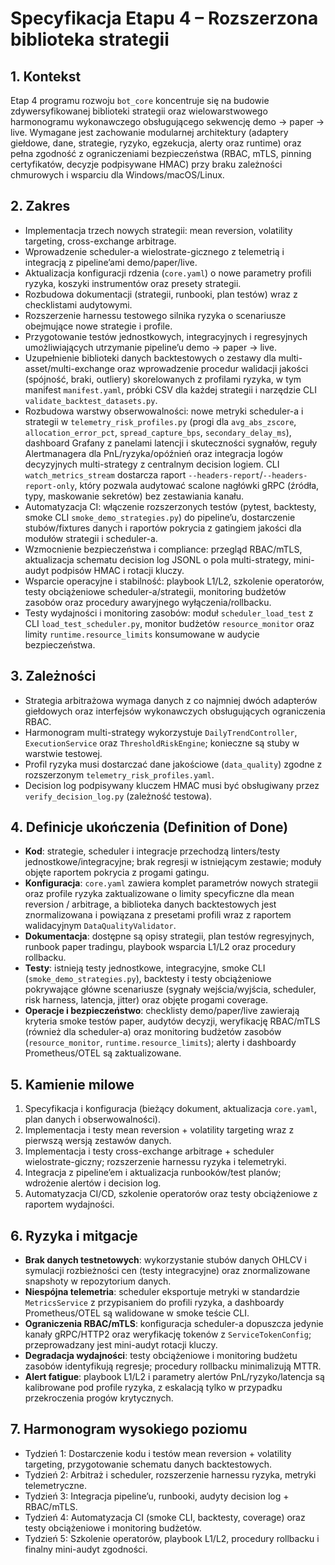 # Specyfikacja Etapu 4 – Rozszerzona biblioteka strategii

## 1. Kontekst
Etap 4 programu rozwoju `bot_core` koncentruje się na budowie zdywersyfikowanej biblioteki strategii oraz wielowarstwowego harmonogramu wykonawczego obsługującego sekwencję demo → paper → live. Wymagane jest zachowanie modularnej architektury (adaptery giełdowe, dane, strategie, ryzyko, egzekucja, alerty oraz runtime) oraz pełna zgodność z ograniczeniami bezpieczeństwa (RBAC, mTLS, pinning certyfikatów, decyzje podpisywane HMAC) przy braku zależności chmurowych i wsparciu dla Windows/macOS/Linux.

## 2. Zakres
- Implementacja trzech nowych strategii: mean reversion, volatility targeting, cross-exchange arbitrage.
- Wprowadzenie scheduler-a wielostrate-gicznego z telemetrią i integracją z pipeline’ami demo/paper/live.
- Aktualizacja konfiguracji rdzenia (`core.yaml`) o nowe parametry profili ryzyka, koszyki instrumentów oraz presety strategii.
- Rozbudowa dokumentacji (strategii, runbooki, plan testów) wraz z checklistami audytowymi.
- Rozszerzenie harnessu testowego silnika ryzyka o scenariusze obejmujące nowe strategie i profile.
- Przygotowanie testów jednostkowych, integracyjnych i regresyjnych umożliwiających utrzymanie pipeline’u demo → paper → live.
- Uzupełnienie biblioteki danych backtestowych o zestawy dla multi-asset/multi-exchange oraz wprowadzenie procedur walidacji jakości (spójność, braki, outliery) skorelowanych z profilami ryzyka, w tym manifest `manifest.yaml`, próbki CSV dla każdej strategii i narzędzie CLI `validate_backtest_datasets.py`.
- Rozbudowa warstwy obserwowalności: nowe metryki scheduler-a i strategii w `telemetry_risk_profiles.py` (progi dla `avg_abs_zscore`, `allocation_error_pct`, `spread_capture_bps`, `secondary_delay_ms`), dashboard Grafany z panelami latencji i skuteczności sygnałów, reguły Alertmanagera dla PnL/ryzyka/opóźnień oraz integracja logów decyzyjnych multi-strategy z centralnym decision logiem. CLI `watch_metrics_stream` dostarcza raport `--headers-report`/`--headers-report-only`, który pozwala audytować scalone nagłówki gRPC (źródła, typy, maskowanie sekretów) bez zestawiania kanału.
- Automatyzacja CI: włączenie rozszerzonych testów (pytest, backtesty, smoke CLI `smoke_demo_strategies.py`) do pipeline’u, dostarczenie stubów/fixtures danych i raportów pokrycia z gatingiem jakości dla modułów strategii i scheduler-a.
- Wzmocnienie bezpieczeństwa i compliance: przegląd RBAC/mTLS, aktualizacja schematu decision log JSONL o pola multi-strategy, mini-audyt podpisów HMAC i rotacji kluczy.
- Wsparcie operacyjne i stabilność: playbook L1/L2, szkolenie operatorów, testy obciążeniowe scheduler-a/strategii, monitoring budżetów zasobów oraz procedury awaryjnego wyłączenia/rollbacku.
- Testy wydajności i monitoring zasobów: moduł `scheduler_load_test` z CLI `load_test_scheduler.py`, monitor budżetów `resource_monitor` oraz limity `runtime.resource_limits` konsumowane w audycie bezpieczeństwa.

## 3. Zależności
- Strategia arbitrażowa wymaga danych z co najmniej dwóch adapterów giełdowych oraz interfejsów wykonawczych obsługujących ograniczenia RBAC.
- Harmonogram multi-strategy wykorzystuje `DailyTrendController`, `ExecutionService` oraz `ThresholdRiskEngine`; konieczne są stuby w warstwie testowej.
- Profil ryzyka musi dostarczać dane jakościowe (`data_quality`) zgodne z rozszerzonym `telemetry_risk_profiles.yaml`.
- Decision log podpisywany kluczem HMAC musi być obsługiwany przez `verify_decision_log.py` (zależność testowa).

## 4. Definicje ukończenia (Definition of Done)
- **Kod**: strategie, scheduler i integracje przechodzą linters/testy jednostkowe/integracyjne; brak regresji w istniejącym zestawie; moduły objęte raportem pokrycia z progami gatingu.
- **Konfiguracja**: `core.yaml` zawiera komplet parametrów nowych strategii oraz profile ryzyka zaktualizowane o limity specyficzne dla mean reversion / arbitrage, a biblioteka danych backtestowych jest znormalizowana i powiązana z presetami profili wraz z raportem walidacyjnym `DataQualityValidator`.
- **Dokumentacja**: dostępne są opisy strategii, plan testów regresyjnych, runbook paper tradingu, playbook wsparcia L1/L2 oraz procedury rollbacku.
- **Testy**: istnieją testy jednostkowe, integracyjne, smoke CLI (`smoke_demo_strategies.py`), backtesty i testy obciążeniowe pokrywające główne scenariusze (sygnały wejścia/wyjścia, scheduler, risk harness, latencja, jitter) oraz objęte progami coverage.
- **Operacje i bezpieczeństwo**: checklisty demo/paper/live zawierają kryteria smoke testów paper, audytów decyzji, weryfikację RBAC/mTLS (również dla scheduler-a) oraz monitoring budżetów zasobów (`resource_monitor`, `runtime.resource_limits`); alerty i dashboardy Prometheus/OTEL są zaktualizowane.

## 5. Kamienie milowe
1. Specyfikacja i konfiguracja (bieżący dokument, aktualizacja `core.yaml`, plan danych i obserwowalności).
2. Implementacja i testy mean reversion + volatility targeting wraz z pierwszą wersją zestawów danych.
3. Implementacja i testy cross-exchange arbitrage + scheduler wielostrate-giczny; rozszerzenie harnessu ryzyka i telemetryki.
4. Integracja z pipeline’em i aktualizacja runbooków/test planów; wdrożenie alertów i decision log.
5. Automatyzacja CI/CD, szkolenie operatorów oraz testy obciążeniowe z raportem wydajności.

## 6. Ryzyka i mitgacje
- **Brak danych testnetowych**: wykorzystanie stubów danych OHLCV i symulacji rozbieżności cen (testy integracyjne) oraz znormalizowane snapshoty w repozytorium danych.
- **Niespójna telemetria**: scheduler eksportuje metryki w standardzie `MetricsService` z przypisaniem do profili ryzyka, a dashboardy Prometheus/OTEL są walidowane w smoke teście CLI.
- **Ograniczenia RBAC/mTLS**: konfiguracja scheduler-a dopuszcza jedynie kanały gRPC/HTTP2 oraz weryfikację tokenów z `ServiceTokenConfig`; przeprowadzany jest mini-audyt rotacji kluczy.
- **Degradacja wydajności**: testy obciążeniowe i monitoring budżetu zasobów identyfikują regresje; procedury rollbacku minimalizują MTTR.
- **Alert fatigue**: playbook L1/L2 i parametry alertów PnL/ryzyko/latencja są kalibrowane pod profile ryzyka, z eskalacją tylko w przypadku przekroczenia progów krytycznych.

## 7. Harmonogram wysokiego poziomu
- Tydzień 1: Dostarczenie kodu i testów mean reversion + volatility targeting, przygotowanie schematu danych backtestowych.
- Tydzień 2: Arbitraż i scheduler, rozszerzenie harnessu ryzyka, metryki telemetryczne.
- Tydzień 3: Integracja pipeline’u, runbooki, audyty decision log + RBAC/mTLS.
- Tydzień 4: Automatyzacja CI (smoke CLI, backtesty, coverage) oraz testy obciążeniowe i monitoring budżetów.
- Tydzień 5: Szkolenie operatorów, playbook L1/L2, procedury rollbacku i finalny mini-audyt zgodności.

